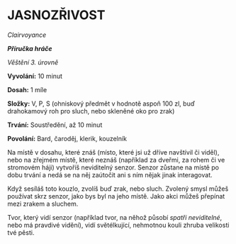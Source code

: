 # JASNOZŘIVOST

*Clairvoyance*

***Příručka hráče***

*Věštění 3. úrovně*

**Vyvolání:** 10 minut 

**Dosah:** 1 míle

**Složky:** V, P, S (ohniskový předmět v hodnotě aspoň 100 zl, buď drahokamový roh pro sluch, nebo skleněné oko pro zrak)

**Trvání:** Soustředění, až 10 minut

**Povolání:** Bard, čaroděj, klerik, kouzelník

Na místě v dosahu, které znáš (místo, které jsi už dříve navštívil či viděl), nebo na zřejmém místě, které neznáš (například za dveřmi, za rohem či ve stromovém háji) vytvoříš neviditelný senzor. Senzor zůstane na místě po dobu trvání a nedá se na něj zaútočit ani s ním nějak jinak interagovat. 

Když sesíláš toto kouzlo, zvolíš buď zrak, nebo sluch. Zvolený smysl můžeš používat skrz senzor, jako bys byl na jeho místě. Jako akci můžeš přepínat mezi zrakem a sluchem. 

Tvor, který vidí senzor (například tvor, na něhož působí *spatři neviditelné*, nebo má pravdivé vidění), vidí světélkující, nehmotnou kouli zhruba velikosti tvé pěsti.
